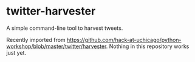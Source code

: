 # twitter-harvester

A simple command-line tool to harvest tweets.

Recently imported from https://github.com/hack-at-uchicago/python-workshop/blob/master/twitter/harvester. Nothing in this repository works just yet.
